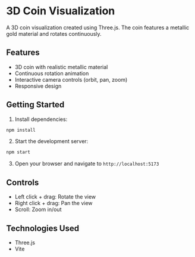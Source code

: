 # 3D Coin Visualization

A 3D coin visualization created using Three.js. The coin features a metallic gold material and rotates continuously.

## Features

- 3D coin with realistic metallic material
- Continuous rotation animation
- Interactive camera controls (orbit, pan, zoom)
- Responsive design

## Getting Started

1. Install dependencies:
```bash
npm install
```

2. Start the development server:
```bash
npm start
```

3. Open your browser and navigate to `http://localhost:5173`

## Controls

- Left click + drag: Rotate the view
- Right click + drag: Pan the view
- Scroll: Zoom in/out

## Technologies Used

- Three.js
- Vite 
